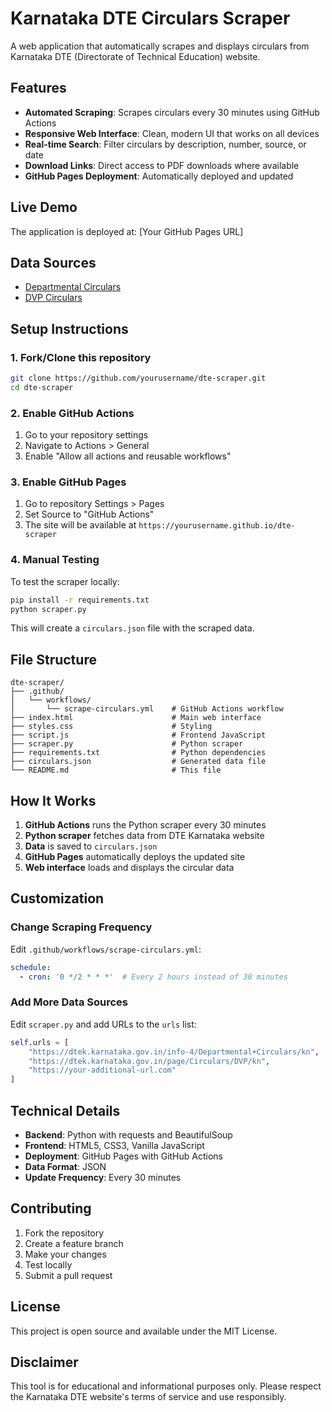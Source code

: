 # Karnataka DTE Circulars Scraper

A web application that automatically scrapes and displays circulars from Karnataka DTE (Directorate of Technical Education) website.

## Features

- **Automated Scraping**: Scrapes circulars every 30 minutes using GitHub Actions
- **Responsive Web Interface**: Clean, modern UI that works on all devices
- **Real-time Search**: Filter circulars by description, number, source, or date
- **Download Links**: Direct access to PDF downloads where available
- **GitHub Pages Deployment**: Automatically deployed and updated

## Live Demo

The application is deployed at: [Your GitHub Pages URL]

## Data Sources

- [Departmental Circulars](https://dtek.karnataka.gov.in/info-4/Departmental+Circulars/kn)
- [DVP Circulars](https://dtek.karnataka.gov.in/page/Circulars/DVP/kn)

## Setup Instructions

### 1. Fork/Clone this repository

```bash
git clone https://github.com/yourusername/dte-scraper.git
cd dte-scraper
```

### 2. Enable GitHub Actions

1. Go to your repository settings
2. Navigate to Actions > General
3. Enable "Allow all actions and reusable workflows"

### 3. Enable GitHub Pages

1. Go to repository Settings > Pages
2. Set Source to "GitHub Actions"
3. The site will be available at `https://yourusername.github.io/dte-scraper`

### 4. Manual Testing

To test the scraper locally:

```bash
pip install -r requirements.txt
python scraper.py
```

This will create a `circulars.json` file with the scraped data.

## File Structure

```
dte-scraper/
├── .github/
│   └── workflows/
│       └── scrape-circulars.yml    # GitHub Actions workflow
├── index.html                      # Main web interface  
├── styles.css                      # Styling
├── script.js                       # Frontend JavaScript
├── scraper.py                      # Python scraper
├── requirements.txt                # Python dependencies
├── circulars.json                  # Generated data file
└── README.md                       # This file
```

## How It Works

1. **GitHub Actions** runs the Python scraper every 30 minutes
2. **Python scraper** fetches data from DTE Karnataka website
3. **Data** is saved to `circulars.json`
4. **GitHub Pages** automatically deploys the updated site
5. **Web interface** loads and displays the circular data

## Customization

### Change Scraping Frequency

Edit `.github/workflows/scrape-circulars.yml`:

```yaml
schedule:
  - cron: '0 */2 * * *'  # Every 2 hours instead of 30 minutes
```

### Add More Data Sources

Edit `scraper.py` and add URLs to the `urls` list:

```python
self.urls = [
    "https://dtek.karnataka.gov.in/info-4/Departmental+Circulars/kn",
    "https://dtek.karnataka.gov.in/page/Circulars/DVP/kn",
    "https://your-additional-url.com"
]
```

## Technical Details

- **Backend**: Python with requests and BeautifulSoup
- **Frontend**: HTML5, CSS3, Vanilla JavaScript
- **Deployment**: GitHub Pages with GitHub Actions
- **Data Format**: JSON
- **Update Frequency**: Every 30 minutes

## Contributing

1. Fork the repository
2. Create a feature branch
3. Make your changes
4. Test locally
5. Submit a pull request

## License

This project is open source and available under the MIT License.

## Disclaimer

This tool is for educational and informational purposes only. Please respect the Karnataka DTE website's terms of service and use responsibly.